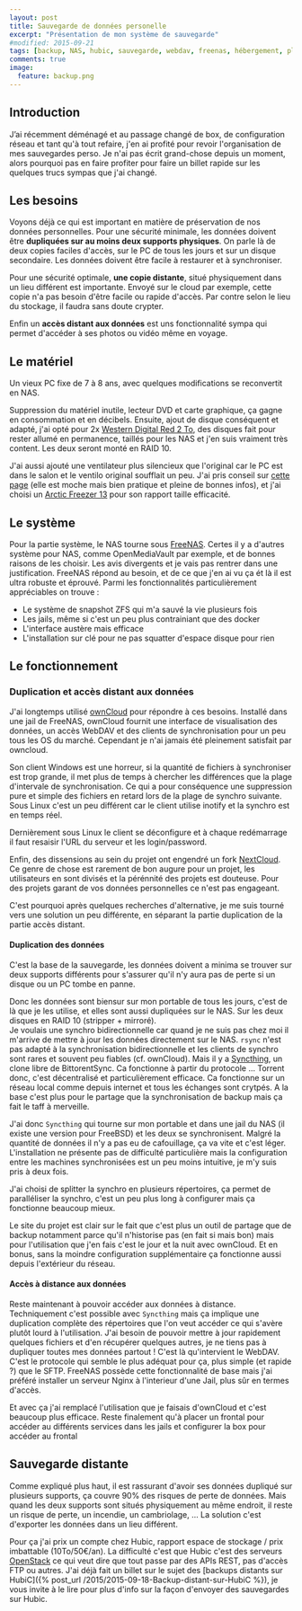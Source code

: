 ```yaml
---
layout: post
title: Sauvegarde de données personelle
excerpt: "Présentation de mon système de sauvegarde"
#modified: 2015-09-21
tags: [backup, NAS, hubic, sauvegarde, webdav, freenas, hébergement, planetlibre]
comments: true
image:
  feature: backup.png
---
```


## Introduction
J’ai récemment déménagé et au passage changé de box, de configuration réseau et tant qu'à tout refaire, j'en ai profité pour revoir l'organisation de mes sauvegardes perso. Je n'ai pas écrit grand-chose depuis un moment, alors pourquoi pas en faire profiter pour faire un billet rapide sur les quelques trucs sympas que j'ai changé.

## Les besoins
Voyons déjà ce qui est important en matière de préservation de nos données personnelles. Pour une sécurité minimale, les données doivent être **dupliquées sur au moins deux supports physiques**. On parle là de deux copies faciles d'accès, sur le PC de tous les jours et sur un disque secondaire. Les données doivent être facile à restaurer et à synchroniser.

Pour une sécurité optimale, **une copie distante**, situé physiquement dans un lieu différent est importante. Envoyé sur le cloud par exemple, cette copie n'a pas besoin d'être facile ou rapide d'accès. Par contre selon le lieu du stockage, il faudra sans doute crypter.

Enfin un **accès distant aux données** est uns fonctionnalité sympa qui permet d'accéder à ses photos ou vidéo même en voyage.

## Le matériel
Un vieux PC fixe de 7 à 8 ans, avec quelques modifications se reconvertit en NAS.

Suppression du matériel inutile, lecteur DVD et carte graphique, ça gagne en consommation et en décibels. Ensuite, ajout de disque conséquent et adapté, j'ai opté pour 2x [Western Digital Red 2 To](http://www.ldlc.com/fiche/PB00133400.html), des disques fait pour rester allumé en permanence, taillés pour les NAS et j'en suis vraiment très content. Les deux seront monté en RAID 10.

J'ai aussi ajouté une ventilateur plus silencieux que l'original car le PC est dans le salon et le ventilo original soufflait un peu. J'ai pris conseil sur [cette page](http://www.choixpc.com/silence.htm) (elle est moche mais bien pratique et pleine de bonnes infos), et j'ai choisi un [Arctic Freezer 13](http://www.ldlc.com/fiche/PB00112450.html#aff106) pour son rapport taille efficacité.

## Le système
Pour la partie système, le NAS tourne sous [FreeNAS](http://www.freenas.org/). Certes il y a d'autres système pour NAS, comme OpenMediaVault par exemple, et de bonnes raisons de les choisir. Les avis divergents et je vais pas rentrer dans une justification. FreeNAS répond au besoin, et de ce que j'en ai vu ça ét là il est ultra robuste et éprouvé. Parmi les fonctionnalités particulièrement appréciables on trouve :

* Le système de snapshot ZFS qui m'a sauvé la vie plusieurs fois
* Les jails, même si c'est un peu plus contrainiant que des docker
* L'interface austère mais efficace
* L'installation sur clé pour ne pas squatter d'espace disque pour rien

## Le fonctionnement

### Duplication et accès distant aux données
J'ai longtemps utilisé [ownCloud](https://owncloud.org/) pour répondre à ces besoins. Installé dans une jail de FreeNAS, ownCloud fournit une interface de visualisation des données, un accès WebDAV et des clients de synchronisation pour un peu tous les OS du marché. Cependant je n'ai jamais été pleinement satisfait par owncloud. 

Son client Windows est une horreur, si la quantité de fichiers à synchroniser est trop grande, il met plus de temps à chercher les différences que la plage d'intervale de synchronisation. Ce qui a pour conséquence une suppression pure et simple des fichiers en retard lors de la plage de synchro suivante. Sous Linux c'est un peu différent car le client utilise inotify et la synchro est en temps réel.

Dernièrement sous Linux le client se déconfigure et à chaque redémarrage il faut resaisir l'URL du serveur et les login/password.

Enfin, des dissensions au sein du projet ont engendré un fork [NextCloud](https://nextcloud.com/). Ce genre de chose est rarement de bon augure pour un projet, les utilisateurs en sont divisés et la pérénnité des projets est douteuse. Pour des projets garant de vos données personnelles ce n'est pas engageant.

C'est pourquoi après quelques recherches d'alternative, je me suis tourné vers une solution un peu différente, en séparant la partie duplication de la partie accès distant.

#### Duplication des données
C'est la base de la sauvegarde, les données doivent a minima se trouver sur deux supports différents pour s'assurer qu'il n'y aura pas de perte si un disque ou un PC tombe en panne.

Donc les données sont biensur sur mon portable de tous les jours, c'est de là que je les utilise, et elles sont aussi dupliquées sur le NAS. Sur les deux disques en RAID 10 (stripper + mirroré).<br>
Je voulais une synchro bidirectionnelle car quand je ne suis pas chez moi il m'arrive de mettre à jour les données directement sur le NAS. `rsync` n'est pas adapté à la synchronisation bidirectionnelle et les clients de synchro sont rares et souvent peu fiables (cf. ownCloud). Mais il y a [Syncthing](https://syncthing.net/), un clone libre de BittorentSync. Ca fonctionne à partir du protocole ... Torrent donc, c'est décentralisé et particulièrement efficace. Ca fonctionne sur un réseau local comme depuis internet et tous les échanges sont crytpés. A la base c'est plus pour le partage que la synchronisation de backup mais ça fait le taff à merveille.

J'ai donc `Syncthing` qui tourne sur mon portable et dans une jail du NAS (il existe une version pour FreeBSD) et les deux se synchronisent. Malgré la quantité de données il n'y a pas eu de cafouillage, ça va vite et c'est léger. L'installation ne présente pas de difficulté particulière mais la configuration entre les machines synchronisées est un peu moins intuitive, je m'y suis pris à deux fois. 

J'ai choisi de splitter la synchro en plusieurs répertoires, ça permet de paralléliser la synchro, c'est un peu plus long à configurer mais ça fonctionne beaucoup mieux.

Le site du projet est clair sur le fait que c'est plus un outil de partage que de backup notamment parce qu'il n'historise pas (en fait si mais bon) mais pour l'utilisation que j'en fais c'est le jour et la nuit avec ownCloud. Et en bonus, sans la moindre configuration supplémentaire ça fonctionne aussi depuis l'extérieur du réseau.

#### Accès à distance aux données
Reste maintenant à pouvoir accéder aux données à distance. Techniquement c'est possible avec `Syncthing` mais ça implique une duplication complète des répertoires que l'on veut accéder ce qui s'avère plutôt lourd à l'utilisation.
J'ai besoin de pouvoir mettre à jour rapidement quelques fichiers et d'en récupérer quelques autres, je ne tiens pas à dupliquer toutes mes données partout ! C'est là qu'intervient le WebDAV. C'est le protocole qui semble le plus adéquat pour ça, plus simple (et rapide ?) que le SFTP. FreeNAS possède cette fonctionnalité de base mais j'ai préféré installer un serveur Nginx à l'interieur d'une Jail, plus sûr en termes d'accès.

Et avec ça j'ai remplacé l'utilisation que je faisais d'ownCloud et c'est beaucoup plus efficace. Reste finalement qu'à placer un frontal pour accéder au différents services dans les jails et configurer la box pour accéder au frontal

## Sauvegarde distante
Comme expliqué plus haut, il est rassurant d'avoir ses données dupliqué sur plusieurs supports, ça couvre 90% des risques de perte de données. Mais quand les deux supports sont situés physiquement au même endroit, il reste un risque de perte, un incendie, un cambriolage, ... La solution c'est d'exporter les données dans un lieu différent.

Pour ça j'ai prix un compte chez Hubic, rapport espace de stockage / prix imbattable (10To/50€/an). La difficulté c'est que Hubic c'est des serveurs [OpenStack](https://www.openstack.org/) ce qui veut dire que tout passe par des APIs REST, pas d'accès FTP ou autres. J'ai déjà fait un billet sur le sujet des [backups distants sur HubiC]({% post_url /2015/2015-09-18-Backup-distant-sur-HubiC %}), je vous invite à le lire pour plus d'info sur la façon d'envoyer des sauvegardes sur Hubic. 
